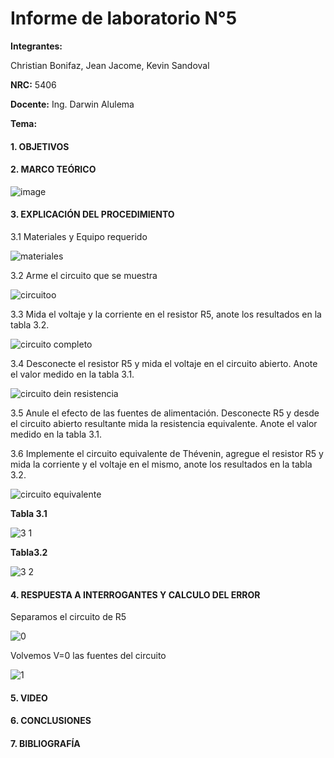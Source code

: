 # Informe de laboratorio N°5

**Integrantes:**

Christian Bonifaz, Jean Jacome, Kevin Sandoval

**NRC:** 5406

**Docente:** Ing. Darwin Alulema

**Tema:** 

#### 1. OBJETIVOS 

#### 2. MARCO TEÓRICO 

![image](https://user-images.githubusercontent.com/85208164/126564281-8aa0e3a6-078e-45c0-ac6a-da8469a56989.png)

#### 3. EXPLICACIÓN DEL PROCEDIMIENTO

3.1 Materiales y Equipo requerido

![materiales](https://user-images.githubusercontent.com/84586968/126590985-29842eb0-b735-4c54-b4b8-e94ba825fe75.PNG)

3.2 Arme el circuito que se muestra

![circuitoo](https://user-images.githubusercontent.com/84586968/126590916-5100025d-cc04-4330-a8b4-ea2c598b39d6.PNG)

3.3 Mida el voltaje y la corriente en el resistor R5, anote los resultados en la tabla 3.2.

![circuito completo](https://user-images.githubusercontent.com/84586968/126590917-32aeb976-b136-417e-b45a-056f7244c143.PNG)

3.4 Desconecte el resistor R5 y mida el voltaje en el circuito abierto. Anote el valor medido en la tabla 3.1.

![circuito dein resistencia](https://user-images.githubusercontent.com/84586968/126590920-7746ca76-90b4-4297-8596-458f7844343a.PNG)

3.5 Anule el efecto de las fuentes de alimentación. Desconecte R5 y desde el circuito abierto resultante mida la resistencia equivalente. Anote el valor medido en la tabla 3.1.

3.6 Implemente el circuito equivalente de Thévenin, agregue el resistor R5 y mida la corriente y el voltaje en el mismo, anote los resultados en la tabla 3.2.

![circuito equivalente](https://user-images.githubusercontent.com/84586968/126590919-6300563b-7ccd-43d1-82ba-70d3c0c9bdf9.PNG)

**Tabla 3.1**

![3 1](https://user-images.githubusercontent.com/84586968/126591260-12e7eb42-22b4-46d3-a546-76d20a49d89c.PNG)

**Tabla3.2**

![3 2](https://user-images.githubusercontent.com/84586968/126591255-7877023c-e9f8-49f9-8f02-fdaeb18b77c7.PNG)

#### 4. RESPUESTA A INTERROGANTES Y CALCULO DEL ERROR
Separamos el circuito de R5

![0](https://user-images.githubusercontent.com/84586968/126592041-91cbfd14-7300-41e2-ab21-3af9dbd045f4.png)

Volvemos V=0 las fuentes del circuito

![1](https://user-images.githubusercontent.com/84586968/126592042-87b73928-103b-4c5f-9cc4-8fb81c1871f4.PNG)

#### 5. VIDEO

#### 6. CONCLUSIONES 

#### 7. BIBLIOGRAFÍA

